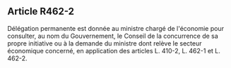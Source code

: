 Article R462-2
----
Délégation permanente est donnée au ministre chargé de l'économie pour
consulter, au nom du Gouvernement, le Conseil de la concurrence de sa propre
initiative ou à la demande du ministre dont relève le secteur économique
concerné, en application des articles L. 410-2, L. 462-1 et L. 462-2.
